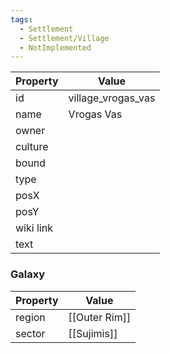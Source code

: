 ```yaml
---
tags:
  - Settlement
  - Settlement/Village
  - NotImplemented
---
```


| Property  | Value              |
| --------- | ------------------ |
| id        | village_vrogas_vas |
| name      | Vrogas Vas         |
| owner     |                    |
| culture   |                    |
| bound     |                    |
| type      |                    |
| posX      |                    |
| posY      |                    |
| wiki link |                    |
| text      |                    |

### Galaxy
| Property | Value         |
| -------- | ------------- |
| region   | [[Outer Rim]] |
| sector   | [[Sujimis]]   |
